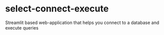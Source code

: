# select-connect-execute
Streamlit based web-application that helps you connect to a database and execute queries
